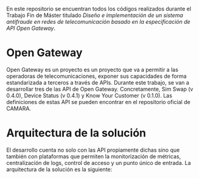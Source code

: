 En este repositorio se encuentran todos los códigos realizados durante el Trabajo Fin de Máster titulado *Diseño e implementación de un sistema antifraude en redes de telecomunicación basado en la especificación de API Open Gateway*.


# Open Gateway

Open Gateway es un proyecto es un proyecto que va a permitir a las operadoras de telecomunicaciones, exponer sus capacidades de forma estandarizada a terceros a través de APIs. Durante este trabajo, se van a desarrollar tres de las API de Open Gateway. Concretamente, Sim Swap (v 0.4.0), Device Status (v 0.4.1) y Know Your Customer (v 0.1.0). Las definiciones de estas API se pueden encontrar en el repositorio oficial de CAMARA.

# Arquitectura de la solución

El desarrollo cuenta no solo con las API propiamente dichas sino que también con plataformas que permiten la monitorización de métricas, centralización de logs, control de acceso y un punto único de entrada. La arquitectura de la solución es la siguiente:


